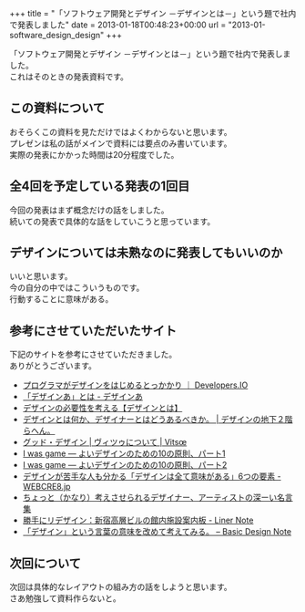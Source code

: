 +++
title = "「ソフトウェア開発とデザイン －デザインとは－」という題で社内で発表しました"
date = 2013-01-18T00:48:23+00:00
url = "2013-01-software_design_design"
+++

<script async class="speakerdeck-embed" data-id="c3481e0042e80130b322123138156909" data-ratio="1.77777777777778" src="//speakerdeck.com/assets/embed.js"></script>

「ソフトウェア開発とデザイン －デザインとは－」という題で社内で発表しました。  
これはそのときの発表資料です。

## この資料について

おそらくこの資料を見ただけではよくわからないと思います。  
プレゼンは私の話がメインで資料には要点のみ書いています。  
実際の発表にかかった時間は20分程度でした。

## 全4回を予定している発表の1回目

今回の発表はまず概念だけの話をしました。  
続いての発表で具体的な話をしていこうと思っています。

## デザインについては未熟なのに発表してもいいのか

いいと思います。  
今の自分の中ではこういうものです。  
行動することに意味がある。

## 参考にさせていただいたサイト

下記のサイトを参考にさせていただきました。  
ありがとうございます。

- [プログラマがデザインをはじめるとっかかり ｜ Developers.IO](https://dev.classmethod.jp/etc/programmer-design/)
- [「デザインあ」とは - デザインあ](http://www.nhk.or.jp/design-ah/about/)
- [デザインの必要性を考える【デザインとは】](http://creators-manual.com/designtoha/)
- [デザインとは何か、デザイナーとはどうあるべきか。 | デザインの地下２階らへん。](http://taisuke-k.jugem.jp/?eid=43)
- [グッド・デザイン | ヴィツゥについて | Vitsœ](https://www.vitsoe.com/jp/about/good-design)
- [I was game — よいデザインのための10の原則、パート1](http://iwasgame.tumblr.com/post/94328628421/%E3%82%88%E3%81%84%E3%83%87%E3%82%B6%E3%82%A4%E3%83%B3%E3%81%AE%E3%81%9F%E3%82%81%E3%81%AE10%E3%81%AE%E5%8E%9F%E5%89%87%E3%83%91%E3%83%BC%E3%83%881)
- [I was game — よいデザインのための10の原則、パート2](http://iwasgame.tumblr.com/post/94329933226/%E3%82%88%E3%81%84%E3%83%87%E3%82%B6%E3%82%A4%E3%83%B3%E3%81%AE%E3%81%9F%E3%82%81%E3%81%AE10%E3%81%AE%E5%8E%9F%E5%89%87%E3%83%91%E3%83%BC%E3%83%882)
- [デザインが苦手な人も分かる「デザインは全て意味がある」6つの要素 - WEBCRE8.jp](http://webcre8.jp/think/meaning-all-design.html)
- [ちょっと（かなり）考えさせられるデザイナー、アーティストの深ーい名言集](http://webdesignrecipes.com/designer-and-artist-quotes/)
- [勝手にリデザイン：新宿高層ビルの館内施設案内板 - Liner Note](https://note.openvista.jp/2011/redesigning-shinjuku-building-sign/)
- [「デザイン」という言葉の意味を改めて考えてみる。 – Basic Design Note](https://basicdesign-note.com/what-is-design/)

## 次回について

次回は具体的なレイアウトの組み方の話をしようと思います。  
さあ勉強して資料作らないと。
